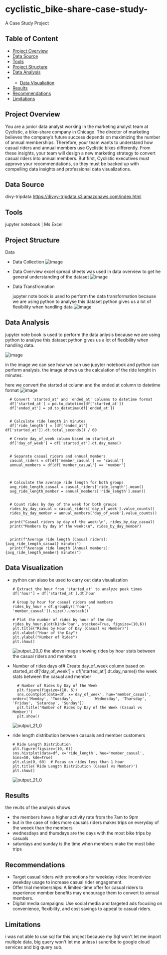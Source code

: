 # cyclistic_bike-share-case-study-
A Case Study Project 

## Table of Content 
- [Project Overview](#project-overview)
- [Data Source](#data-source)
- [Tools](#tools)
- [Project Structure](#project-structure)
- [Data Analysis](#data-analysis)
- - [Data Visualiation](#data-visualization)
- [Results](#results)
- [Recommendations](#recommendations)
- [Limitations](#limitations)
## Project Overview 
  You are a junior data analyst working in the marketing analyst team at Cyclistic, a bike-share company in Chicago. The director of marketing believes the company’s future success depends on maximizing the number of annual memberships. Therefore, your team wants to understand how casual riders and annual members use Cyclistic bikes differently. From these insights, your team will design a new marketing strategy to convert casual riders into annual members. But first, Cyclistic executives must approve your recommendations, so they must be backed up with compelling data insights and professional data visualizations.
## Data Source
  divy-tripdata
  https://divvy-tripdata.s3.amazonaws.com/index.html
## Tools
  jupyter notebook | Ms Excel 
## Project Structure
  Data
  - Data Collection
      ![image](https://github.com/user-attachments/assets/1af92dbf-bb7e-4eb5-98ab-59d422dfdcef)

  - Data Overview
    excel spread sheets was used in data overview to get he general understanding of the dataset
    ![image](https://github.com/user-attachments/assets/57e44063-04da-4111-a306-aab84269026e)
 
  - Data Transfromation
    
    jupyter note book is used to perform the data transformation because we are using python to analyse this dataset 
    python gives us a lot of flexibility when handling data
    ![image](https://github.com/user-attachments/assets/90460f10-0d6b-412a-a79c-08149a6e742e)
## Data Analysis 
  jupyter note book is used to perform the data anlysis because we are using python to analyse this dataset 
  python gives us a lot of flexibility when handling data.
  
  ![image](https://github.com/user-attachments/assets/e98754df-9f83-4059-9489-fb035209d470)
  
  in the image we can see how we can use jupyter notebook and python can perform analysis. the image shows     us   the calculation of the ride lenght in minutes.

  here we convert the started at column and the ended at column to datetime format
  ![image](https://github.com/user-attachments/assets/426e2e7b-8e36-4c7b-85a4-ef2991a201f8)
     
      # Convert 'started_at' and 'ended_at' columns to datetime format
      df['started_at'] = pd.to_datetime(df['started_at'])
      df['ended_at'] = pd.to_datetime(df['ended_at'])


      # Calculate ride length in minutes
      df['ride_length'] = (df['ended_at'] - df['started_at']).dt.total_seconds() / 60

      # Create day_of_week column based on started_at
      df['day_of_week'] = df['started_at'].dt.day_name()


      # Separate casual riders and annual members
      casual_riders = df[df['member_casual'] == 'casual']
      annual_members = df[df['member_casual'] == 'member']



      # Calculate the average ride length for both groups
      avg_ride_length_casual = casual_riders['ride_length'].mean()
      avg_ride_length_member = annual_members['ride_length'].mean()


      # Count rides by day of the week for both groups
      rides_by_day_casual = casual_riders['day_of_week'].value_counts()
      rides_by_day_member = annual_members['day_of_week'].value_counts()

      print("Casual riders by day of the week:\n", rides_by_day_casual)
      print("Members by day of the week:\n", rides_by_day_member)


      print(f"Average ride length (Casual riders): {avg_ride_length_casual} minutes")
      print(f"Average ride length (Annual members): {avg_ride_length_member} minutes")


      
## Data Visualization
  - python can alaso be used to carry out data visualization

        # Extract the hour from 'started_at' to analyze peak times
        df['hour'] = df['started_at'].dt.hour

        # Group by hour for casual riders and members
        rides_by_hour = df.groupby(['hour', 'member_casual']).size().unstack()

        # Plot the number of rides by hour of the day
        rides_by_hour.plot(kind='bar', stacked=True, figsize=(10,6))
        plt.title("Rides by Hour of Day (Casual vs Member)")
        plt.xlabel("Hour of the Day")
        plt.ylabel("Number of Rides")
        plt.show()
    ![output_20_0](https://github.com/user-attachments/assets/67a589cf-6277-4ce5-ac91-dc308ab6f87f)
    the above image showing rides by hour stats between the casual riders and members

  - Number of rides days of# Create day_of_week column based on started_at
    df['day_of_week'] = df['started_at'].dt.day_name() the week stats between the casual and member

          # Number of Rides by Day of the Week
          plt.figure(figsize=(10, 6))
          sns.countplot(data=df, x='day_of_week', hue='member_casual', order=['Monday', 'Tuesday',         'Wednesday', 'Thursday', 'Friday', 'Saturday', 'Sunday'])
          plt.title('Number of Rides by Day of the Week (Casual vs Member)')
          plt.show()
    ![output_21_0](https://github.com/user-attachments/assets/96a9c694-269e-4f2c-ba52-29ab254980d3)

  - ride length distribution between casuals and member customers

        # Ride Length Distribution
        plt.figure(figsize=(10, 6))
        sns.histplot(data=df, x='ride_length', hue='member_casual', bins=50, kde=True)
        plt.xlim(0, 60)  # Focus on rides less than 1 hour
        plt.title('Ride Length Distribution (Casual vs Member)')
        plt.show()
          
    ![output_21_0](https://github.com/user-attachments/assets/cbcc8428-fe25-47d7-9969-d9837d83b73e)
  
## Results 
  the reults of the analysis  shows 
  - the members have a higher activity rate from the 7am to 9pm 
  - but in the case of rides more causals riders makes trips on everyday of the weeek than the members
  -  wednesdays and thursdays are the days with the most bike trips by casuals
  -  saturdays and sunday is the time when members make the most bike trips
## Recommendations 
  - Target casual riders with promotions for weekday rides: Incentivize weekday usage to increase casual         rider engagement.
  - Offer trial memberships: A limited-time offer for casual riders to experience member benefits may             encourage them to convert to annual members.
  - Digital media campaigns: Use social media and targeted ads focusing on convenience, flexibility, and cost savings to appeal to casual riders.
## Limitations
  i was not able to use sql for this project because my Sql won't let me import multiple data, big query won't let me unless i suncribe to google cloud services and big query sub.
